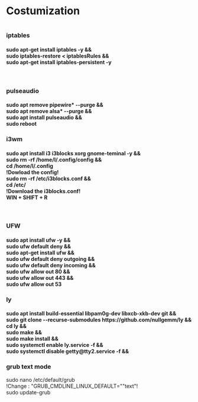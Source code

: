 <h1>Costumization<h1>  
  
<h3>iptables</h3>
<h4>
sudo apt-get install iptables -y && </br>
sudo iptables-restore < iptablesRules && </br>
sudo apt-get install iptables-persistent -y
</h4></br>

<h3>pulseaudio</h3>

<h4>
sudo apt remove pipewire* --purge && </br>
sudo apt remove alsa* --purge && </br>
sudo apt install pulseaudio && </br>
sudo reboot </br>
</h4>

<h3>i3wm</h3>

<h4>
sudo apt install i3 i3blocks xorg gnome-teminal -y && </br>
sudo rm -rf /home/l/.config/config && </br>
cd /home/l/.config </br>
!Dowload the config! </br>
sudo rm -rf /etc/i3blocks.conf && </br>
cd  /etc/ </br>
!Download the i3blocks.conf! </br>
WIN + SHIFT + R
</h4></br>

<h3>UFW</h3>

<h4>sudo apt install ufw -y &&</br>
sudo ufw default deny && </br>
sudo apt-get install ufw && </br>
sudo ufw default deny outgoing && </br>
sudo ufw default deny incoming && </br>
sudo ufw allow out 80 && </br>
sudo ufw allow out 443 && </br>
sudo ufw allow out 53</h4>

<h3>ly</h3>

<h4>
sudo apt install build-essential libpam0g-dev libxcb-xkb-dev git && </br>
sudo git clone --recurse-submodules https://github.com/nullgemm/ly && </br>
cd ly && </br>
sudo make && </br>
sudo make install && </br>
sudo systemctl enable ly.service -f && </br>
sudo systemctl disable getty@tty2.service -f && </br>

<h3>grub text mode</h3>

sudo nano /etc/default/grub </br>
!Change : "GRUB_CMDLINE_LINUX_DEFAULT=""text"! </br>
sudo update-grub </br>
